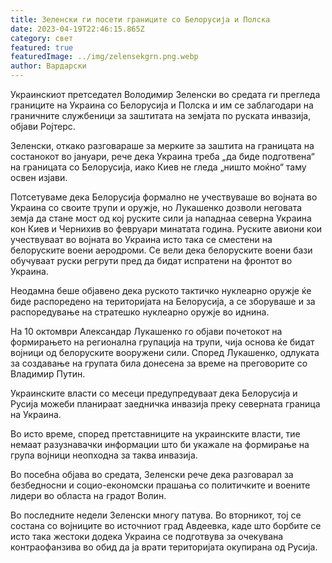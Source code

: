 ```yaml
---
title: Зеленски ги посети границите со Белорусија и Полска
date: 2023-04-19T22:46:15.865Z
category: свет
featured: true
featuredImage: ../img/zelensekgrn.png.webp
author: Вардарски
---
```


Украинскиот претседател Володимир Зеленски во средата ги прегледа границите на Украина со Белорусија и Полска и им се заблагодари на граничните службеници за заштитата на земјата по руската инвазија, објави Ројтерс.

Зеленски, откако разговараше за мерките за заштита на границата на состанокот во јануари, рече дека Украина треба „да биде подготвена“ на границата со Белорусија, иако Киев не гледа „ништо моќно“ таму освен изјави.

Потсетуваме дека Белорусија формално не учествуваше во војната во Украина со своите трупи и оружје, но Лукашенко дозволи неговата земја да стане мост од кој руските сили ја нападнаа северна Украина кон Киев и Чернихив во февруари минатата година. Руските авиони кои учествуваат во војната во Украина исто така се сместени на белоруските воени аеродроми. Се вели дека белоруските воени бази обучуваат руски регрути пред да бидат испратени на фронтот во Украина.

Неодамна беше објавено дека руското тактичко нуклеарно оружје ќе биде распоредено на територијата на Белорусија, а се зборуваше и за распоредување на стратешко нуклеарно оружје во иднина.

На 10 октомври Александар Лукашенко го објави почетокот на формирањето на регионална групација на трупи, чија основа ќе бидат војници од белоруските вооружени сили. Според Лукашенко, одлуката за создавање на групата била донесена за време на преговорите со Владимир Путин.

Украинските власти со месеци предупредуваат дека Белорусија и Русија можеби планираат заедничка инвазија преку северната граница на Украина.

Во исто време, според претставниците на украинските власти, тие немаат разузнавачки информации што би укажале на формирање на група војници неопходна за таква инвазија.

Во посебна објава во средата, Зеленски рече дека разговарал за безбедносни и социо-економски прашања со политичките и воените лидери во областа на градот Волин.

Во последните недели Зеленски многу патува. Во вторникот, тој се состана со војниците во источниот град Авдеевка, каде што борбите се исто така жестоки додека Украина се подготвува за очекувана контраофанзива во обид да ја врати територијата окупирана од Русија.
